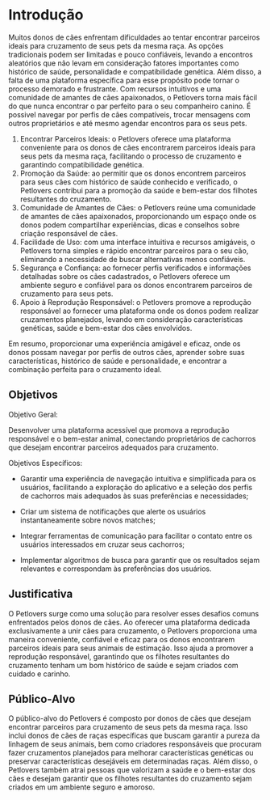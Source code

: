 # Introdução
Muitos donos de cães enfrentam dificuldades ao tentar encontrar parceiros ideais para cruzamento de seus pets da mesma raça. As opções tradicionais podem ser limitadas e pouco confiáveis, levando a encontros aleatórios que não levam em consideração fatores importantes como histórico de saúde, personalidade e compatibilidade genética. Além disso, a falta de uma plataforma específica para esse propósito pode tornar o processo demorado e frustrante. Com recursos intuitivos e uma comunidade de amantes de cães apaixonados, o Petlovers torna mais fácil do que nunca encontrar o par perfeito para o seu companheiro canino. É possivel navegar por perfis de cães compatíveis, trocar mensagens com outros proprietários e até mesmo agendar encontros para os seus pets.

1.	Encontrar Parceiros Ideais: o Petlovers oferece uma plataforma conveniente para os donos de cães encontrarem parceiros ideais para seus pets da mesma raça, facilitando o processo de cruzamento e garantindo compatibilidade genética.
2.	Promoção da Saúde: ao permitir que os donos encontrem parceiros para seus cães com histórico de saúde conhecido e verificado, o Petlovers contribui para a promoção da saúde e bem-estar dos filhotes resultantes do cruzamento.
3.	Comunidade de Amantes de Cães: o Petlovers reúne uma comunidade de amantes de cães apaixonados, proporcionando um espaço onde os donos podem compartilhar experiências, dicas e conselhos sobre criação responsável de cães.
4.	Facilidade de Uso: com uma interface intuitiva e recursos amigáveis, o Petlovers torna simples e rápido encontrar parceiros para o seu cão, eliminando a necessidade de buscar alternativas menos confiáveis.
5.	Segurança e Confiança: ao fornecer perfis verificados e informações detalhadas sobre os cães cadastrados, o Petlovers oferece um ambiente seguro e confiável para os donos encontrarem parceiros de cruzamento para seus pets.
6.	Apoio à Reprodução Responsável: o Petlovers promove a reprodução responsável ao fornecer uma plataforma onde os donos podem realizar cruzamentos planejados, levando em consideração características genéticas, saúde e bem-estar dos cães envolvidos.

Em resumo, proporcionar uma experiência amigável e eficaz, onde os donos possam navegar por perfis de outros cães, aprender sobre suas características, histórico de saúde e personalidade, e encontrar a combinação perfeita para o cruzamento ideal.

## Objetivos

Objetivo Geral:

Desenvolver uma plataforma acessível que promova a reprodução responsável e o bem-estar animal, conectando proprietários de cachorros que desejam encontrar parceiros adequados para cruzamento.

Objetivos Específicos:

- Garantir uma experiência de navegação intuitiva e simplificada para os usuários, facilitando a exploração do aplicativo e a seleção dos perfis de cachorros mais adequados às suas preferências e necessidades;

- Criar um sistema de notificações  que alerte os usuários instantaneamente sobre novos matches;

- Integrar ferramentas de comunicação para facilitar o contato entre os usuários interessados em cruzar seus cachorros;

- Implementar algoritmos de busca  para garantir que os resultados sejam relevantes e correspondam às preferências dos usuários.

## Justificativa

O Petlovers surge como uma solução para resolver esses desafios comuns enfrentados pelos donos de cães. Ao oferecer uma plataforma dedicada exclusivamente a unir cães para cruzamento, o Petlovers proporciona uma maneira conveniente, confiável e eficaz para os donos encontrarem parceiros ideais para seus animais de estimação. Isso ajuda a promover a reprodução responsável, garantindo que os filhotes resultantes do cruzamento tenham um bom histórico de saúde e sejam criados com cuidado e carinho.

## Público-Alvo

O público-alvo do Petlovers é composto por donos de cães que desejam encontrar parceiros para cruzamento de seus pets da mesma raça. Isso inclui donos de cães de raças específicas que buscam garantir a pureza da linhagem de seus animais, bem como criadores responsáveis que procuram fazer cruzamentos planejados para melhorar características genéticas ou preservar características desejáveis em determinadas raças. Além disso, o Petlovers também atrai pessoas que valorizam a saúde e o bem-estar dos cães e desejam garantir que os filhotes resultantes do cruzamento sejam criados em um ambiente seguro e amoroso.
